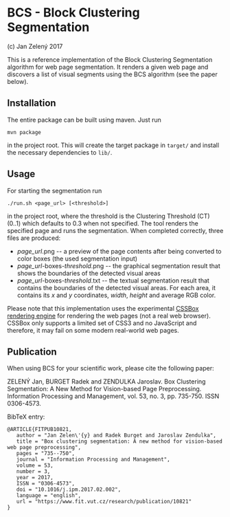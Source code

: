 BCS - Block Clustering Segmentation
===================================

(c) Jan Zelený 2017

This is a reference implementation of the Block Clustering Segmentation algorithm for web page segmentation. It renders a given web page and discovers a list of visual segments using the BCS algorithm (see the paper below).

Installation
------------

The entire package can be built using maven. Just run 

```
mvn package
```

in the project root. This will create the target package in `target/` and install the necessary dependencies to `lib/`. 

Usage
-----

For starting the segmentation run

```
./run.sh <page_url> [<threshold>]
```

in the project root, where the threshold is the Clustering Threshold (CT) (0..1) which defaults to 0.3 when not specified. The tool renders the specified page and runs the segmentation. When completed correctly, three files are produced:

- *page_url*.png -- a preview of the page contents after being converted to color boxes (the used segmentation input)
- *page_url*-boxes-*threshold*.png -- the graphical segmentation result that shows the boundaries of the detected visual areas
- *page_url*-boxes-*threshold*.txt -- the textual segmentation result that contains the boundaries of the detected visual areas. For each area, it contains its *x* and *y* coordinates, *width*, *height* and average RGB color.

Please note that this implementation uses the experimental [CSSBox rendering engine](https://github.com/radkovo/CSSBox) for rendering the web pages (not a real web browser). CSSBox only supports a limited set of CSS3 and no JavaScript and therefore, it may fail on some modern real-world web pages.


Publication
-----------

When using BCS for your scientific work, please cite the following paper:

ZELENÝ Jan, BURGET Radek and ZENDULKA Jaroslav. Box Clustering Segmentation: A New Method for Vision-based Page Preprocessing. Information Processing and Management, vol. 53, no. 3, pp. 735-750. ISSN 0306-4573.

BibTeX entry:

```
@ARTICLE{FITPUB10821,
   author = "Jan Zelen\'{y} and Radek Burget and Jaroslav Zendulka",
   title = "Box clustering segmentation: A new method for vision-based web page preprocessing",
   pages = "735--750",
   journal = "Information Processing and Management",
   volume = 53,
   number = 3,
   year = 2017,
   ISSN = "0306-4573",
   doi = "10.1016/j.ipm.2017.02.002",
   language = "english",
   url = "https://www.fit.vut.cz/research/publication/10821"
}
```
